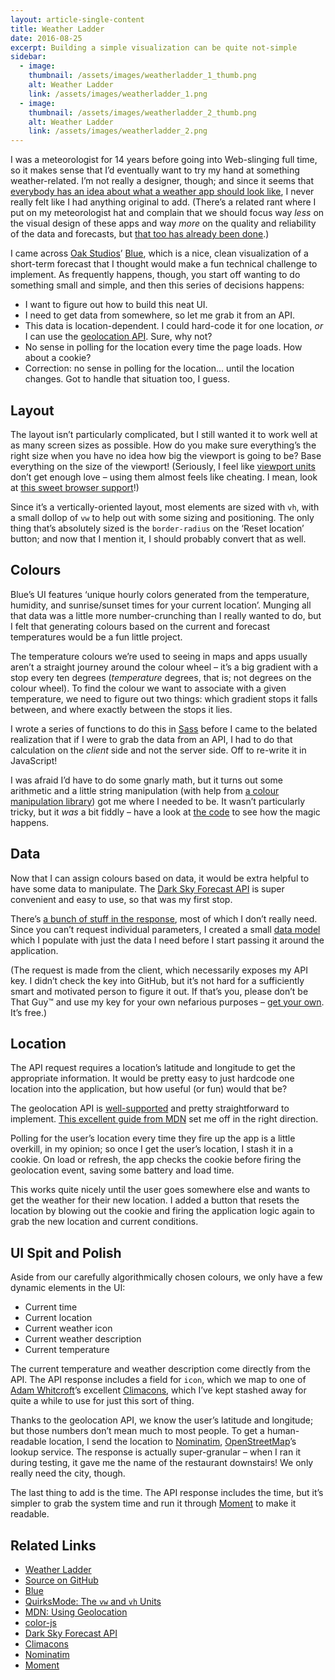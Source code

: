 ```yaml
---
layout: article-single-content
title: Weather Ladder
date: 2016-08-25
excerpt: Building a simple visualization can be quite not-simple
sidebar:
  - image:
    thumbnail: /assets/images/weatherladder_1_thumb.png
    alt: Weather Ladder
    link: /assets/images/weatherladder_1.png
  - image:
    thumbnail: /assets/images/weatherladder_2_thumb.png
    alt: Weather Ladder
    link: /assets/images/weatherladder_2.png
---
```


I was a meteorologist for 14 years before going into Web-slinging full time, so it makes sense that I’d eventually want to try my hand at something weather-related. I’m not really a designer, though; and since it seems that [everybody has an idea about what a weather app should look like](https://dribbble.com/search?q=weather+app), I never really felt like I had anything original to add. (There’s a related rant where I put on my meteorologist hat and complain that we should focus way *less* on the visual design of these apps and way *more* on the quality and reliability of the data and forecasts, but [that too has already been done](http://www.alabamawx.com/?p=63830).)

I came across [Oak Studios](http://oak.is/)’ [Blue](http://partlyblue.com/), which is a nice, clean visualization of a short-term forecast that I thought would make a fun technical challenge to implement. As frequently happens, though, you start off wanting to do something small and simple, and then this series of decisions happens:

- I want to figure out how to build this neat UI.
- I need to get data from somewhere, so let me grab it from an API.
- This data is location-dependent. I could hard-code it for one location, *or* I can use the [geolocation API](https://developer.mozilla.org/en-US/docs/Web/API/Geolocation/Using_geolocation). Sure, why not?
- No sense in polling for the location every time the page loads. How about a cookie?
- Correction: no sense in polling for the location... until the location changes. Got to handle that situation too, I guess.

Layout
------

The layout isn’t particularly complicated, but I still wanted it to work well at as many screen sizes as possible. How do you make sure everything’s the right size when you have no idea how big the viewport is going to be? Base everything on the size of the viewport! (Seriously, I feel like [viewport units](http://www.quirksmode.org/css/units-values/viewport.html) don’t get enough love – using them almost feels like cheating. I mean, look at [this sweet browser support](http://caniuse.com/#feat=viewport-units)!)

Since it’s a vertically-oriented layout, most elements are sized with `vh`, with a small dollop of `vw` to help out with some sizing and positioning. The only thing that’s absolutely sized is the `border-radius` on the ‘Reset location’ button; and now that I mention it, I should probably convert that as well.

Colours
-------

Blue’s UI features ‘unique hourly colors generated from the temperature, humidity, and sunrise/sunset times for your current location’. Munging all that data was a little more number-crunching than I really wanted to do, but I felt that generating colours based on the current and forecast temperatures would be a fun little project.

The temperature colours we’re used to seeing in maps and apps usually aren’t a straight journey around the colour wheel – it’s a big gradient with a stop every ten degrees (*temperature* degrees, that is; not degrees on the colour wheel). To find the colour we want to associate with a given temperature, we need to figure out two things: which gradient stops it falls between, and where exactly between the stops it lies.

I wrote a series of functions to do this in [Sass](http://sass-lang.com/) before I came to the belated realization that if I were to grab the data from an API, I had to do that calculation on the *client* side and not the server side. Off to re-write it in JavaScript!

I was afraid I’d have to do some gnarly math, but it turns out some arithmetic and a little string manipulation (with help from [a colour manipulation library](https://github.com/brehaut/color-js)) got me where I needed to be. It wasn’t particularly tricky, but it *was* a bit fiddly – have a look at [the code](https://github.com/nickpiesco/weather-ladder/blob/master/js/main.js#L71) to see how the magic happens.

Data
----

Now that I can assign colours based on data, it would be extra helpful to have some data to manipulate. The [Dark Sky Forecast API](https://developer.forecast.io/) is super convenient and easy to use, so that was my first stop.

There’s [a bunch of stuff in the response](https://developer.forecast.io/docs/v2#forecast_call), most of which I don’t really need. Since you can’t request individual parameters, I created a small [data model](https://github.com/nickpiesco/weather-ladder/blob/master/js/main.js#L283) which I populate with just the data I need before I start passing it around the application.

(The request is made from the client, which necessarily exposes my API key. I didn’t check the key into GitHub, but it’s not hard for a sufficiently smart and motivated person to figure it out. If that’s you, please don’t be That Guy™ and use my key for your own nefarious purposes – [get your own](https://developer.forecast.io/). It’s free.)

Location
--------

The API request requires a location’s latitude and longitude to get the appropriate information. It would be pretty easy to just hardcode one location into the application, but how useful (or fun) would that be?

The geolocation API is [well-supported](http://caniuse.com/#feat=geolocation) and pretty straightforward to implement. [This excellent guide from MDN](https://developer.mozilla.org/en-US/docs/Web/API/Geolocation/Using_geolocation) set me off in the right direction.

Polling for the user’s location every time they fire up the app is a little overkill, in my opinion; so once I get the user’s location, I stash it in a cookie. On load or refresh, the app checks the cookie before firing the geolocation event, saving some battery and load time.

This works quite nicely until the user goes somewhere else and wants to get the weather for their new location. I added a button that resets the location by blowing out the cookie and firing the application logic again to grab the new location and current conditions.

UI Spit and Polish
------------------

Aside from our carefully algorithmically chosen colours, we only have a few dynamic elements in the UI:

- Current time
- Current location
- Current weather icon
- Current weather description
- Current temperature

The current temperature and weather description come directly from the API. The API response includes a field for `icon`, which we map to one of [Adam Whitcroft](http://adamwhitcroft.com/)’s excellent [Climacons](http://adamwhitcroft.com/climacons/), which I’ve kept stashed away for quite a while to use for just this sort of thing.

Thanks to the geolocation API, we know the user’s latitude and longitude; but those numbers don’t mean much to most people. To get a human-readable location, I send the location to [Nominatim](http://nominatim.openstreetmap.org/), [OpenStreetMap](http://www.openstreetmap.org/)’s lookup service. The response is actually super-granular – when I ran it during testing, it gave me the name of the restaurant downstairs! We only really need the city, though.

The last thing to add is the time. The API response includes the time, but it’s simpler to grab the system time and run it through [Moment](http://momentjs.com/) to make it readable.

Related Links
-------------

- [Weather Ladder](https://weatherladder.nickpiesco.com/)
- [Source on GitHub](https://github.com/nickpiesco/weather-ladder)
- [Blue](http://partlyblue.com/)
- [QuirksMode: The `vw` and `vh` Units](http://www.quirksmode.org/css/units-values/viewport.html)
- [MDN: Using Geolocation](https://developer.mozilla.org/en-US/docs/Web/API/Geolocation/Using_geolocation)
- [color-js](https://github.com/brehaut/color-js)
- [Dark Sky Forecast API](https://developer.forecast.io/)
- [Climacons](http://adamwhitcroft.com/climacons/)
- [Nominatim](http://nominatim.openstreetmap.org/)
- [Moment](http://momentjs.com/)
